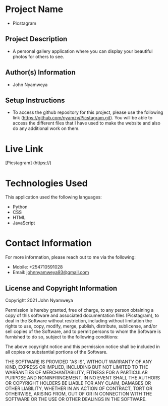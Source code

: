 # Project Name
  - Picstagram

## Project Description
  - A personal gallery application where you can display your beautiful photos for others to see.

## Author(s) Information
  - John Nyamweya

## Setup Instructions
  - To access the github repository for this project, please use the following link (https://github.com/nyamzy/Picstagram.git). You will be able to access the different files that I have used to make the website and also do any additional work on them.

# Live Link
  [Picstagram] (https://)

# Technologies Used
  This application used the following languages:
  - Python
  - CSS
  - HTML
  - JavaScript

# Contact Information
  For more information, please reach out to me via the following:
  - Mobile: +254710591028
  - Email: johnnyamweya93@gmail.com

## License and Copyright Information
  Copyright 2021 John Nyamweya

  Permission is hereby granted, free of charge, to any person obtaining a copy of this software and associated documentation files (Picstagram), to deal in the Software without restriction, including without limitation the rights to use, copy, modify, merge, publish, distribute, sublicense, and/or sell copies of the Software, and to permit persons to whom the Software is furnished to do so, subject to the following conditions:

  The above copyright notice and this permission notice shall be included in all copies or substantial portions of the Software.

  THE SOFTWARE IS PROVIDED "AS IS", WITHOUT WARRANTY OF ANY KIND, EXPRESS OR IMPLIED, INCLUDING BUT NOT LIMITED TO THE WARRANTIES OF MERCHANTABILITY, FITNESS FOR A PARTICULAR PURPOSE AND NONINFRINGEMENT. IN NO EVENT SHALL THE AUTHORS OR COPYRIGHT HOLDERS BE LIABLE FOR ANY CLAIM, DAMAGES OR OTHER LIABILITY, WHETHER IN AN ACTION OF CONTRACT, TORT OR OTHERWISE, ARISING FROM, OUT OF OR IN CONNECTION WITH THE SOFTWARE OR THE USE OR OTHER DEALINGS IN THE SOFTWARE.